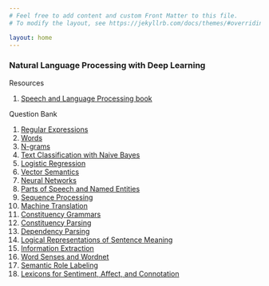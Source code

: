 ```yaml
---
# Feel free to add content and custom Front Matter to this file.
# To modify the layout, see https://jekyllrb.com/docs/themes/#overriding-theme-defaults

layout: home
---
```


### Natural Language Processing with Deep Learning

Resources
1. [Speech and Language Processing book](https://web.stanford.edu/~jurafsky/slp3/)

Question Bank
1. [Regular Expressions](/nlpqb/regex.md)
1. [Words](/nlpqb/words.md)
1. [N-grams](/nlpqb/ngrams.md)
1. [Text Classification with Naive Bayes](/nlpqb/bayes.md)
1. [Logistic Regression](/nlpqb/lr.md)
1. [Vector Semantics](/nlpqb/vectors.md)
1. [Neural Networks](/nlpqb/nn.md)
1. [Parts of Speech and Named Entities](/nlpqb/pos_ner.md)
1. [Sequence Processing](/nlpqb/seq.md)
1. [Machine Translation](/nlpqb/mt.md)
1. [Constituency Grammars](/nlpqb/grammars.md)
1. [Constituency Parsing](/nlpqb/parsing.md)
1. [Dependency Parsing](/nlpqb/dep.md)
1. [Logical Representations of Sentence Meaning](/nlpqb/meaning.md)
1. [Information Extraction](/nlpqb/ie.md)
1. [Word Senses and Wordnet](/nlpqb/senses.md)
1. [Semantic Role Labeling](/nlpqb/srl.md)
1. [Lexicons for Sentiment, Affect, and Connotation](/nlpqb/affect.md)